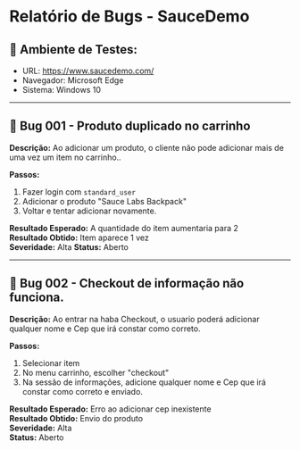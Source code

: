 # Relatório de Bugs - SauceDemo

## 🧪 Ambiente de Testes:
- URL: https://www.saucedemo.com/
- Navegador: Microsoft Edge
- Sistema: Windows 10

---

## 🐞 Bug 001 - Produto duplicado no carrinho

**Descrição:** Ao adicionar um produto, o cliente não pode adicionar mais de uma vez um item no carrinho..

**Passos:**
1. Fazer login com `standard_user`
2. Adicionar o produto "Sauce Labs Backpack"
3. Voltar e tentar adicionar novamente.

**Resultado Esperado:** A quantidade do item aumentaria para 2  
**Resultado Obtido:** Item aparece 1 vez  
**Severidade:** Alta 
**Status:** Aberto

---

## 🐞 Bug 002 - Checkout de informação não funciona.

**Descrição:** Ao entrar na haba Checkout, o usuario poderá adicionar qualquer nome e Cep que irá constar como correto.

**Passos:**
1. Selecionar item
2. No menu carrinho, escolher "checkout"
3. Na sessão de informações, adicione qualquer nome e Cep que irá constar como correto e enviado.

**Resultado Esperado:** Erro ao adicionar cep inexistente  
**Resultado Obtido:** Envio do produto  
**Severidade:** Alta  
**Status:** Aberto
